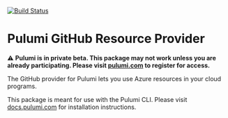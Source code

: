 [![Build Status](https://travis-ci.com/pulumi/pulumi-github.svg?token=cTUUEgrxaTEGyecqJpDn&branch=master)](https://travis-ci.com/pulumi/pulumi-github)

# Pulumi GitHub Resource Provider

:warning: **Pulumi is in private beta.  This package may not work unless you are already participating.
Please visit [pulumi.com](https://pulumi.com/) to register for access.**

The GitHub provider for Pulumi lets you use Azure resources in your cloud programs.

This package is meant for use with the Pulumi CLI.  Please visit [docs.pulumi.com](https://docs.pulumi.com) for
installation instructions.
